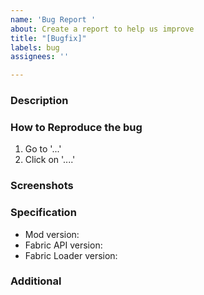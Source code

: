 ```yaml
---
name: 'Bug Report '
about: Create a report to help us improve
title: "[Bugfix]"
labels: bug
assignees: ''

---
```


### Description


### How to Reproduce the bug
1. Go to '...'
2. Click on '....'

### Screenshots


### Specification
 - Mod version: 
 - Fabric API version:
 - Fabric Loader version: 

### Additional
